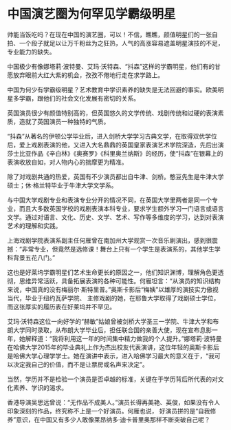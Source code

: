 # 中国演艺圈为何罕见学霸级明星

帅能当饭吃吗？在现在中国的演艺圈，可以！不信，瞧瞧，颜值明星们的一张自拍、一个段子就足以让万千粉丝为之狂热，人气的高涨容易遮盖明星演技的不足，专业能力的缺失。 

中国极少有像娜塔莉·波特曼、艾玛·沃特森、“抖森”这样的学霸明星，他们有的甘愿放弃眼前大红大紫的机会，孜孜不倦地行走在求学路上。 

中国为何少有学霸级明星？艺术教育中学识素养的缺失是无法回避的事实。欧美明星多学霸，跟他们的社会文化发展有密切的关系。 

英国演员很少有颜值特别高的，但英国悠久的文学传统、戏剧传统和过硬的表演素质，造就了英国演员一种独特的气质。 

“抖森”从著名的伊顿公学毕业后，进入剑桥大学学习古典文学，在取得双优学位后，爱上戏剧表演的他，又进入大名鼎鼎的英国皇家表演艺术学院深造，先后出演莎士比亚作品《辛白林》《奥赛罗》《科里奥兰纳斯》的经历，使“抖森”在银幕上的表演收放自如，对人物内心的揣摩更为精准。 

除了对戏剧共通的热爱，英国有不少演员都出自牛津、剑桥。憨豆先生是牛津大学硕士；休·格兰特毕业于牛津大学文学系。 

与中国大学戏剧专业和表演专业分开的情况不同，在英国大学里两者是同一个专业，而且大多数英国学校的戏剧表演本科专业，要求学生额外学习一门语言或语言文学。通过对语言、文化、历史、文学、艺术、写作等多维度的学习，达到对表演艺术的理解和实践。 

上海戏剧学院表演系副主任何雁曾在南加州大学观赏一次音乐剧演出，感到很震撼：“非常专业，但竟然是选修课！舞台上只有一个学生是表演系的，其他学生学科背景五花八门。” 

这也是好莱坞学霸明星们艺术生命更长的原因之一，他们知识渊博，理解角色更透彻，思维异常活跃，具备拓展表演的各种可能性。何雁坦言：“从演员的知识结构来说，中国真的没有梅丽尔·斯特里普。”奥斯卡影后“梅姨”以雄厚的演技实力傲视当代，毕业于纽约瓦萨学院、 主修戏剧的她，在耶鲁大学取得了戏剧硕士学位，而这张厚实的履历表在好莱坞并不罕见。 

艾玛·沃特森这位一向好学的“赫敏”姑娘曾被剑桥大学圣三一学院、牛津大学和布朗大学同时录取，从布朗大学毕业后，担任联合国的亲善大使，现在宣布息影一年，她解释道：“我将利用这一年的时间集中精力做我的个人提升。”娜塔莉·波特曼在哈佛大学2015年的毕业典礼上作为杰出校友代表演讲，这位年轻的奥斯卡影后是哈佛大学心理学学士。她在演讲中表示，进入哈佛学习最大的意义在于，“我可以决定我自己的价值，而不是让票房或名声来决定”。 

当然，学历并不是检验一个演员是否卓越的标准，关键在于学历背后所代表的对文化素养、学识的渴求。 

香港导演吴思远曾说：“无作品不成美人。”演员长得再美艳、英俊，如果没有令人印象深刻的作品，终究称不上是一个好演员。何雁也说， 好演员拼的是“自我修养”意识，在中国又有多少人敢像莱昂纳多·迪卡普里奥那样不断突破自己呢？